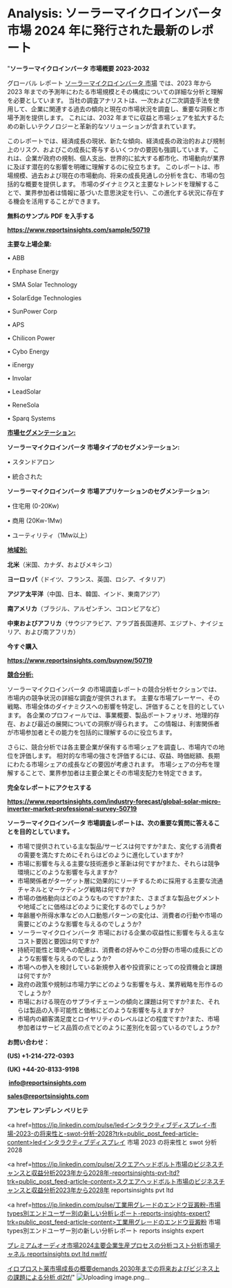 # Analysis: ソーラーマイクロインバータ市場 2024 年に発行された最新のレポート

"<strong>ソーラーマイクロインバータ 市場概要 2023-2032</strong>

グローバル レポート <a href=https://www.reportsinsights.com/sample/50719>ソーラーマイクロインバータ 市場</a> では、2023 年から 2023 年までの予測年にわたる市場規模とその構成についての詳細な分析と理解を必要としています。 当社の調査アナリストは、一次および二次調査手法を使用して、企業に関連する過去の傾向と現在の市場状況を調査し、重要な洞察と市場予測を提供します。 これには、2032 年までに収益と市場シェアを拡大​​するための新しいテクノロジーと革新的なソリューションが含まれています。

このレポートでは、経済成長の現状、新たな傾向、経済成長の政治的および規制上のリスク、およびこの成長に寄与するいくつかの要因も強調しています。 これは、企業が政府の規制、個人支出、世界的に拡大する都市化、市場動向が業界に及ぼす潜在的な影響を明確に理解するのに役立ちます。 このレポートは、市場規模、過去および現在の市場動向、将来の成長見通しの分析を含む、市場の包括的な概要を提供します。 市場のダイナミクスと主要なトレンドを理解することで、業界参加者は情報に基づいた意思決定を行い、この進化する状況に存在する機会を活用することができます。

<strong><b>無料のサンプル PDF を入手する</b></strong>

<a href=https://www.reportsinsights.com/sample/50719><strong><u>https://www.reportsinsights.com/sample/50719</u></strong></a>

<strong>主要な上場企業:</strong>

• ABB

• Enphase Energy

• SMA Solar Technology

• SolarEdge Technologies

• SunPower Corp

• APS

• Chilicon Power

• Cybo Energy

• iEnergy

• Involar

• LeadSolar

• ReneSola

• Sparq Systems

<strong><u>市場セグメンテーション</u></strong><strong><u>:</u></strong>

<strong>ソーラーマイクロインバータ 市場タイプのセグメンテーション:</strong>

• スタンドアロン

• 統合された

<strong>ソーラーマイクロインバータ 市場アプリケーションのセグメンテーション:</strong>

• 住宅用 (0-20Kw)

• 商用 (20Kw-1Mw)

• ユーティリティ（1Mw以上）

<strong><u>地域別</u></strong><strong><u>:</u></strong>

<strong>北米</strong>（米国、カナダ、およびメキシコ）

<strong>ヨーロッパ</strong>（ドイツ、フランス、英国、ロシア、イタリア）

<strong>アジア太平洋</strong>（中国、日本、韓国、インド、東南アジア）

<strong>南アメリカ</strong>（ブラジル、アルゼンチン、コロンビアなど）

<strong>中東およびアフリカ</strong>（サウジアラビア、アラブ首長国連邦、エジプト、ナイジェリア、および南アフリカ）

<strong>今すぐ購入</strong>

<a href=https://www.reportsinsights.com/buynow/50719><strong><u>https://www.reportsinsights.com/buynow/50719</u></strong></a>

<strong><u>競合分析:</u></strong>

ソーラーマイクロインバータ の市場調査レポートの競合分析セクションでは、市場内の競争状況の詳細な調査が提供されます。 主要な市場プレーヤー、その戦略、市場全体のダイナミクスへの影響を特定し、評価することを目的としています。 各企業のプロフィールでは、事業概要、製品ポートフォリオ、地理的存在、および最近の展開についての洞察が得られます。 この情報は、利害関係者が市場参加者とその能力を包括的に理解するのに役立ちます。

さらに、競合分析では各主要企業が保有する市場シェアを調査し、市場内での地位を評価します。 相対的な市場の強さを評価するには、収益、時価総額、長期にわたる市場シェアの成長などの要因が考慮されます。 市場シェアの分布を理解することで、業界参加者は主要企業とその市場支配力を特定できます。

<strong>完全なレポートにアクセスする</strong>

<a href=https://www.reportsinsights.com/industry-forecast/global-solar-micro-inverter-market-professional-survey-50719><strong><u><b>https://www.reportsinsights.com/industry-forecast/global-solar-micro-inverter-market-professional-survey-50719</b></u></strong></a>

<strong><b>ソーラーマイクロインバータ 市場調査レポートは、次の重要な質問に答えることを目的としています。</b></strong>
<ul>
  <li>市場で提供されている主な製品/サービスは何ですか?また、変化する消費者の需要を満たすためにそれらはどのように進化していますか?</li>
  <li>市場に影響を与える主要な技術進歩と革新は何ですか?また、それらは競争環境にどのような影響を与えますか?</li>
  <li>市場関係者がターゲット層に効果的にリーチするために採用する主要な流通チャネルとマーケティング戦略は何ですか?</li>
  <li>市場の価格動向はどのようなものですか?また、さまざまな製品セグメントや地域ごとに価格はどのように変化するのでしょうか?</li>
  <li>年齢層や所得水準などの人口動態パターンの変化は、消費者の行動や市場の需要にどのような影響を与えるのでしょうか?</li>
  <li>ソーラーマイクロインバータ 市場における企業の収益性に影響を与える主なコスト要因と要因は何ですか?</li>
  <li>持続可能性と環境への配慮は、消費者の好みやこの分野の市場の成長にどのような影響を与えるのでしょうか?</li>
  <li>市場への参入を検討している新規参入者や投資家にとっての投資機会と課題は何ですか?</li>
  <li>政府の政策や規制は市場力学にどのような影響を与え、業界戦略を形作るのでしょうか?</li>
  <li>市場における現在のサプライチェーンの傾向と課題は何ですか?また、それらは製品の入手可能性と価格にどのような影響を与えますか?</li>
  <li>市場内の顧客満足度とロイヤリティのレベルはどの程度ですか?また、市場参加者はサービス品質の点でどのように差別化を図っているのでしょうか?</li>
</ul>
<strong>お問い合わせ：</strong>

<strong>(US) +1-214-272-0393</strong>

<strong>(UK) +44-20-8133-9198</strong>

<strong> </strong><a href=info@reportsinsights.com><strong><u>info@reportsinsights.com</u></strong></a>

<a href=sales@reportsinsights.com><strong><u>sales@reportsinsights.com</u></strong></a>

<strong>アンセレ アンデレン ベリヒテ</strong>

<a href=https://jp.linkedin.com/pulse/ledインタラクティブディスプレイ-市場-2023-の将来性と-swot-分析-2028?trk=public_post_feed-article-content>ledインタラクティブディスプレイ 市場 2023 の将来性と swot 分析 2028</a>

<a href=https://jp.linkedin.com/pulse/スクエアヘッドボルト市場のビジネスチャンスと収益分析2023年から2028年-reportsinsights-pvt-ltd?trk=public_post_feed-article-content>スクエアヘッドボルト市場のビジネスチャンスと収益分析2023年から2028年 reportsinsights pvt ltd</a>

<a href=https://jp.linkedin.com/pulse/工業用グレードのエンドウ豆澱粉-市場types別エンドユーザー別の新しい分析レポート-reports-insights-expert?trk=public_post_feed-article-content>工業用グレードのエンドウ豆澱粉 市場types別エンドユーザー別の新しい分析レポート reports insights expert</a>

<a href=https://www.linkedin.com/pulse/プレミアムオーディオ市場2024主要企業生産プロセスの分析コスト分析市場チャネル-reportsinsights-pvt-ltd-nwitf/>プレミアムオーディオ市場2024主要企業生産プロセスの分析コスト分析市場チャネル reportsinsights pvt ltd nwitf/</a>

<a href=https://www.linkedin.com/pulse/イロプロスト薬市場成長の概要demands-2030年までの将来およびビジネス上の課題による分析-dl2tf/>イロプロスト薬市場成長の概要demands 2030年までの将来およびビジネス上の課題による分析 dl2tf/</a>"
![Uploading image.png…]()
